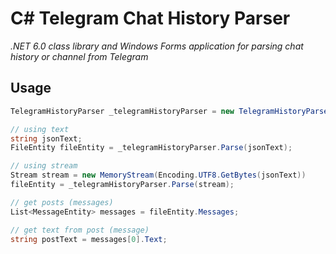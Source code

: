 # C# Telegram Chat History Parser

*.NET 6.0 class library and Windows Forms application for parsing chat history or channel from Telegram*

## Usage

```c#
TelegramHistoryParser _telegramHistoryParser = new TelegramHistoryParser();

// using text
string jsonText;
FileEntity fileEntity = _telegramHistoryParser.Parse(jsonText);

// using stream
Stream stream = new MemoryStream(Encoding.UTF8.GetBytes(jsonText))
fileEntity = _telegramHistoryParser.Parse(stream);

// get posts (messages)
List<MessageEntity> messages = fileEntity.Messages;

// get text from post (message)
string postText = messages[0].Text;
```
